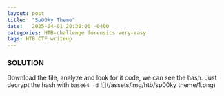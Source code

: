 ```yaml
---
layout: post
title:  "Sp00ky Theme"
date:   2025-04-01 20:30:00 -0400
categories: HTB-challenge forensics very-easy
tags: HTB CTF writeup 
---
```


### SOLUTION

Download the file, analyze and look for it code, we can see the hash. Just decrypt the hash with `base64 -d`
![](/assets/img/htb/sp00ky theme/1.png)

